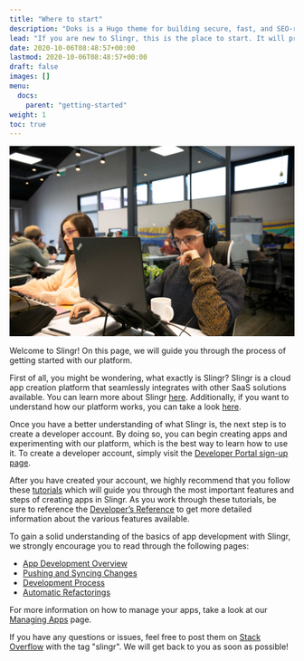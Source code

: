 ```yaml
---
title: "Where to start"
description: "Doks is a Hugo theme for building secure, fast, and SEO-ready documentation websites, which you can easily update and customize."
lead: "If you are new to Slingr, this is the place to start. It will provide guidance to learn and use the platform."
date: 2020-10-06T08:48:57+00:00
lastmod: 2020-10-06T08:48:57+00:00
draft: false
images: []
menu:
  docs:
    parent: "getting-started"
weight: 1
toc: true
---
```



![hola](/images/vendor/where-to.png)

Welcome to Slingr! On this page, we will guide you through the process of getting started with our platform.

First of all, you might be wondering, what exactly is Slingr? Slingr is a cloud app creation platform that seamlessly integrates with other SaaS solutions available. You can learn more about Slingr [here](../../getting-started/what_is_slingr). Additionally, if you want to understand how our platform works, you can take a look [here](https://platform-docs.slingr.io/platform-overview.html).

Once you have a better understanding of what Slingr is, the next step is to create a developer account. By doing so, you can begin creating apps and experimenting with our platform, which is the best way to learn how to use it. To create a developer account, simply visit the [Developer Portal sign-up page](https://developer-portal.slingrs.io/signUp.html).

After you have created your account, we highly recommend that you follow these [tutorials](../../getting-started/first-steps/main/) which will guide you through the most important features and steps of creating apps in Slingr. As you work through these tutorials, be sure to reference the [Developer’s Reference](https://platform-docs.slingr.io/app-development-overview.html) to get more detailed information about the various features available.

To gain a solid understanding of the basics of app development with Slingr, we strongly encourage you to read through the following pages:

- [App Development Overview](https://platform-docs.slingr.io/app-development-overview.html)
- [Pushing and Syncing Changes](https://platform-docs.slingr.io/app-development-pushing-and-syncing.html)
- [Development Process](https://platform-docs.slingr.io/app-development-development-process.html)
- [Automatic Refactorings](https://platform-docs.slingr.io/app-development-automatic-refactorings.html)

For more information on how to manage your apps, take a look at our [Managing Apps](https://platform-docs.slingr.io/platform-managing-apps.html) page.

If you have any questions or issues, feel free to post them on [Stack Overflow](https://stackoverflow.com/) with the tag "slingr". We will get back to you as soon as possible!
